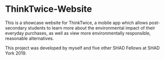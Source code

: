# ThinkTwice-Website

This is a showcase website for ThinkTwice, a mobile app which allows post-secondary students to learn more about the environmental impact of their everyday purchases, as well as view more environmentally responsible, reasonable alternatives.

This project was developed by myself and five other SHAD Fellows at SHAD York 2019.
